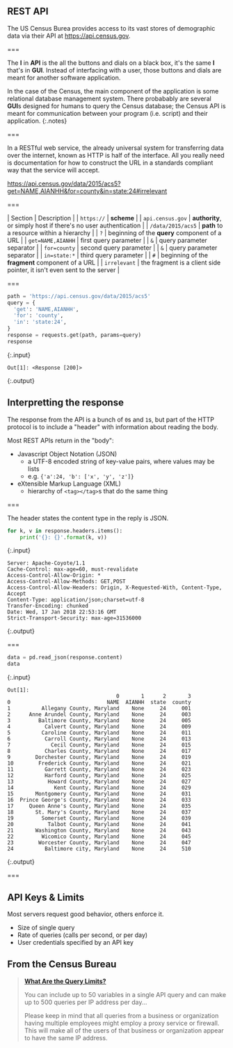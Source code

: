 ---
---




## REST API

The US Census Burea provides access to its vast stores of demographic
data via their API at <https://api.census.gov>.

===

The **I** in **API** is the all the buttons and dials on a black box,
it's the same **I** that's in **GUI**. Instead of interfacing with a
user, those buttons and dials are meant for another software
application.

In the case of the Census, the main component of the application is
some relational database management system. There probabably are
several **GUI**s designed for humans to query the Census database; the
Census API is meant for communication between your program
(i.e. script) and their application.
{:.notes}

===

In a RESTful web service, the already universal system for
transferring data over the internet, known as HTTP is half of the
interface. All you really need is documentation for how to construct
the URL in a standards compliant way that the service will accept.

<https://api.census.gov/data/2015/acs5?get=NAME,AIANHH&for=county&in=state:24#irrelevant>

===

| Section           | Description                                                             |
| `https://`        | **scheme**                                                              |
| `api.census.gov`  | **authority**, or simply host if there's no user authentication         |
| `/data/2015/acs5` | **path** to a resource within a hierarchy                               |
| `?`               | beginning of the **query** component of a URL                           |
| `get=NAME,AIANHH` | first query parameter                                                   |
| `&`               | query parameter separator                                               |
| `for=county`      | second query parameter                                                  |
| `&`               | query parameter separator                                               |
| `in=state:*`      | third query parameter                                                   |
| `#`               | beginning of the **fragment** component of a URL                        |
| `irrelevant`      | the fragment is a client side pointer, it isn't even sent to the server |

===


~~~python
path = 'https://api.census.gov/data/2015/acs5'
query = {
  'get': 'NAME,AIANHH',
  'for': 'county',
  'in': 'state:24',
}
response = requests.get(path, params=query)
response
~~~
{:.input}
~~~
Out[1]: <Response [200]>
~~~
{:.output}



## Interpretting the response

The response from the API is a bunch of `0`s and `1`s, but part of the
HTTP protocol is to include a "header" with information about reading the body.

Most REST APIs return in the "body":

- Javascript Object Notation (JSON)
  - a UTF-8 encoded string of key-value pairs, where values may be lists
  - e.g. `{'a':24, 'b': ['x', 'y', 'z']}`
- eXtensible Markup Language (XML)
  - hierarchy of `<tag></tag>`s that do the same thing

===

The header states the content type in the reply is JSON.


~~~python
for k, v in response.headers.items():
    print('{}: {}'.format(k, v))
~~~
{:.input}
~~~
Server: Apache-Coyote/1.1
Cache-Control: max-age=60, must-revalidate
Access-Control-Allow-Origin: *
Access-Control-Allow-Methods: GET,POST
Access-Control-Allow-Headers: Origin, X-Requested-With, Content-Type, Accept
Content-Type: application/json;charset=utf-8
Transfer-Encoding: chunked
Date: Wed, 17 Jan 2018 22:53:16 GMT
Strict-Transport-Security: max-age=31536000
~~~
{:.output}



===


~~~python
data = pd.read_json(response.content)
data
~~~
{:.input}
~~~
Out[1]: 
                                   0       1      2       3
0                               NAME  AIANHH  state  county
1          Allegany County, Maryland    None     24     001
2      Anne Arundel County, Maryland    None     24     003
3         Baltimore County, Maryland    None     24     005
4           Calvert County, Maryland    None     24     009
5          Caroline County, Maryland    None     24     011
6           Carroll County, Maryland    None     24     013
7             Cecil County, Maryland    None     24     015
8           Charles County, Maryland    None     24     017
9        Dorchester County, Maryland    None     24     019
10        Frederick County, Maryland    None     24     021
11          Garrett County, Maryland    None     24     023
12          Harford County, Maryland    None     24     025
13           Howard County, Maryland    None     24     027
14             Kent County, Maryland    None     24     029
15       Montgomery County, Maryland    None     24     031
16  Prince George's County, Maryland    None     24     033
17     Queen Anne's County, Maryland    None     24     035
18       St. Mary's County, Maryland    None     24     037
19         Somerset County, Maryland    None     24     039
20           Talbot County, Maryland    None     24     041
21       Washington County, Maryland    None     24     043
22         Wicomico County, Maryland    None     24     045
23        Worcester County, Maryland    None     24     047
24          Baltimore city, Maryland    None     24     510
~~~
{:.output}



===

## API Keys & Limits

Most servers request good behavior, others enforce it.

- Size of single query
- Rate of queries (calls per second, or per day)
- User credentials specified by an API key

## From the Census Bureau

>[**What Are the Query Limits?**](https://www.census.gov/data/developers/guidance/api-user-guide.Query_Components.html)
>
>You can include up to 50 variables in a single API query and can make up to 500 queries per IP address per day...
>
>Please keep in mind that all queries from a business or organization having multiple employees might employ a proxy service or firewall. This will make all of the users of that business or organization appear to have the same IP address.
